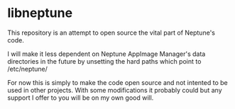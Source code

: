# libneptune

This repository is an attempt to open source the vital part of Neptune's code.

I will make it less dependent on Neptune AppImage Manager's data directories in the future by unsetting the hard paths which point to /etc/neptune/

For now this is simply to make the code open source and not intented to be used in other projects. With some modifications it probably could but any support I offer to you will be on my own good will. 